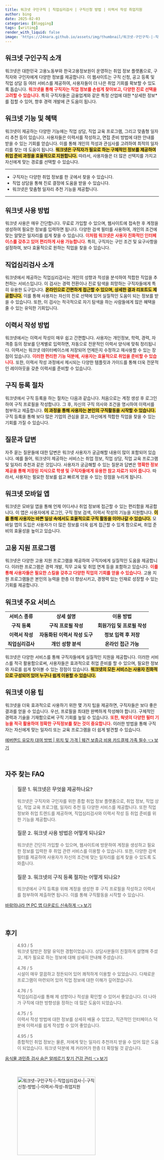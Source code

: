 ```yaml
---
title: 워크넷 구인구직 | 직업심리검사 | 구직신청 방법 | 이력서 작성 취업지원
author: bing
date: 2025-02-03
categories: [Blogging]
tags: [writing]
render_with_liquid: false
image: 'https://24nara.github.io/assets/img/thumbnail/워크넷-구인구직-|-직업심리검사-|-구직신청-방법-|-이력서-작성-취업지원.webp'
---
```



<h2 id='워크넷_구인구직_소개'>워크넷 구인구직 소개</h2>

<p>워크넷은 대한민국 고용노동부와 한국고용정보원이 운영하는 취업 정보 플랫폼으로, 구직자와 구인자에게 다양한 정보를 제공합니다. 이 웹사이트는 구직 신청, 공고 등록 및 직업 상담 등 여러 서비스를 제공하여, 사용자들이 더 나은 취업 기회를 확보할 수 있도록 돕습니다. <b><span style="color: #ee2323;">워크넷을 통해 구직자는 직업 정보를 손쉽게 찾아보고, 다양한 진로 선택을 고려할 수 있습니다.</span></b> 특히 구직자들은 금융업계와 같은 특정 산업에 대한 *상세한 정보*를 접할 수 있어, 향후 경력 개발에 큰 도움이 됩니다.</p>

<h2 id='워크넷_기능_및_혜택'>워크넷 기능 및 혜택</h2>

<p>워크넷이 제공하는 다양한 기능에는 직업 상담, 직업 교육 프로그램, 그리고 맞춤형 일자리 추천 등이 있습니다. 사용자들은 이력서를 작성하고, 면접 준비 방법에 대한 안내를 받을 수 있는 기회를 얻습니다. 이를 통해 개인의 적성과 관심사를 고려하여 최적의 일자리를 찾는 데 도움이 됩니다. <b><span style="background-color: #ffe066;">워크넷은 구직자가 필요로 하는 구체적인 정보를 제공하여 취업 준비 과정을 효율적으로 지원합니다.</span></b> 따라서, 사용자들은 더 많은 선택지를 가지고 자신에게 맞는 경로를 선택할 수 있습니다.</p>

<hr />

<ul>
    <li>구직자는 다양한 취업 정보를 한 곳에서 찾을 수 있습니다.</li>
    <li>직업 상담을 통해 진로 결정에 도움을 받을 수 있습니다.</li>
    <li>워크넷은 맞춤형 일자리 추천 기능을 제공합니다.</li>
</ul>

<hr />

<h2 id='워크넷_사용방법'>워크넷 사용 방법</h2>

<p>워크넷 사용은 매우 간단합니다. 무료로 가입할 수 있으며, 웹사이트에 접속한 후 계정을 생성하여 필요한 정보를 입력하면 됩니다. 다양한 검색 필터를 사용하여, 개인의 조건에 맞는 알맞은 일자리를 쉽게 찾을 수 있습니다. <b><span style="color: #ee2323;">이처럼 워크넷은 사용자 친화적인 인터페이스를 갖추고 있어 편리하게 사용 가능합니다.</span></b> 특히, 구직자는 구인 조건 및 요구사항을 설정하여, 보다 효율적으로 원하는 직업을 찾을 수 있습니다.</p>

<h2 id='직업심리검사_소개'>직업심리검사 소개</h2>

<p>워크넷에서 제공하는 직업심리검사는 개인의 성향과 적성을 분석하여 적합한 직업을 추천하는 서비스입니다. 이 검사는 경력 전환이나 진로 탐색을 희망하는 구직자들에게 특히 유용한 도구입니다. <b><span style="background-color: #ffe066;">온라인으로 간편하게 접근할 수 있으며, 상세한 결과 리포트도 제공합니다.</span></b> 이를 통해 사용자는 자신의 진로 선택에 있어 실질적인 도움이 되는 정보를 받을 수 있습니다. 또한, 이 검사는 적극적으로 자기 탐색을 하는 사람들에게 많은 혜택을 줄 수 있는 유익한 기회입니다.</p>

<h2 id='이력서_작성_방법'>이력서 작성 방법</h2>

<p>워크넷에서는 이력서 작성이 매우 쉽고 간편합니다. 사용자는 개인정보, 학력, 경력, 자격증 등의 정보를 단계별로 입력하면, 자동으로 전문적인 이력서 양식에 맞춰 정리됩니다. 이력서는 워크넷 데이터베이스에 저장되어 언제든지 수정하고 재사용할 수 있는 장점이 있습니다. <b><span style="color: #ee2323;">이러한 편리한 기능 덕분에, 사용자는 효율적으로 취업을 준비할 수 있습니다.</span></b> 또한, 이력서 작성 과정에서 제시되는 다양한 템플릿과 가이드를 통해 더욱 전문적인 레이아웃을 갖춘 이력서를 준비할 수 있습니다.</p>

<h2 id='구직등록_절차'>구직 등록 절차</h2>

<p>워크넷에서 구직 등록을 하는 절차는 다음과 같습니다. 처음으로는 계정 생성 후 로그인하여 구직 프로필을 작성합니다. 그 후, 자신의 구직 의사와 조건을 명시하여 이력서를 첨부하고 제출합니다. <b><span style="background-color: #ffe066;">이 과정을 통해 사용자는 본인의 구직활동을 시작할 수 있습니다.</span></b> 구직 등록을 통해 보다 많은 기업의 관심을 끌고, 자신에게 적합한 직업을 찾을 수 있는 기회를 가질 수 있습니다.</p>

<h2 id='질문과_답변'>질문과 답변</h2>

<p>자주 묻는 질문들에 대한 답변은 워크넷 사용자가 궁금해할 내용이 많이 포함되어 있습니다. 예를 들어, 워크넷이 제공하는 서비스는 취업 정보, 직업 상담, 직업 교육 프로그램 및 일자리 추천과 같은 것입니다. 사용자가 궁금해할 수 있는 질문과 답변은 <b><span style="color: #ee2323;">명확한 정보 제공을 통해 저장된 지식으로 학생 및 구직자들에게 유용한 참고 자료가 되어 줍니다.</span></b> 따라서, 사용자는 필요한 정보를 쉽고 빠르게 얻을 수 있는 장점을 누리게 됩니다.</p>

<h2 id='워크넷_모바일_앱'>워크넷 모바일 앱</h2>

<p>워크넷은 모바일 앱을 통해 언제 어디서나 취업 정보에 접근할 수 있는 편리함을 제공합니다. 이 앱은 사용자에게 로그인, 구직 정보 검색, 이력서 작성의 기능을 지원합니다. <b><span style="background-color: #ffe066;">이를 통해 사용자는 바쁜 일상 속에서도 효율적으로 구직 활동을 이어나갈 수 있습니다.</span></b> 모바일 앱의 도입은 사용자가 더 많은 정보를 더욱 쉽게 접근할 수 있게 함으로써, 취업 준비의 효율성을 높이고 있습니다.</p>

<h2 id='고용_지원_프로그램'>고용 지원 프로그램</h2>

<p>워크넷은 다양한 고용 지원 프로그램을 제공하여 구직자에게 실질적인 도움을 제공합니다. 이러한 프로그램은 경력 개발, 직무 교육 및 취업 연계 등을 포함하고 있습니다. <b><span style="color: #ee2323;">이를 통해 사용자들은 필요한 스킬을 갖추고 다양한 직업의 기회를 얻을 수 있습니다.</span></b> 고용 지원 프로그램들은 본인의 능력을 한층 더 향상시키고, 경쟁력 있는 인재로 성장할 수 있는 기회를 제공합니다.</p>

<h2 id='워크넷_주요_서비스'>워크넷 주요 서비스</h2>

<table>
    <tr>
        <td style="text-align: center; height: 17px;"><b>서비스 종류</b></td>
        <td style="text-align: center; height: 17px;"><b>상세 설명</b></td>
        <td style="text-align: center; height: 17px;"><b>이용 방법</b></td>
    </tr>
    <tr>
        <td style="text-align: center; height: 17px;"><b>구직 등록</b></td>
        <td style="text-align: center; height: 17px;"><b>구직 프로필 작성</b></td>
        <td style="text-align: center; height: 17px;"><b>회원가입 및 프로필 작성</b></td>
    </tr>
    <tr>
        <td style="text-align: center; height: 17px;"><b>이력서 작성</b></td>
        <td style="text-align: center; height: 17px;"><b>자동화된 이력서 작성 도구</b></td>
        <td style="text-align: center; height: 17px;"><b>정보 입력 후 저장</b></td>
    </tr>
    <tr>
        <td style="text-align: center; height: 17px;"><b>직업심리검사</b></td>
        <td style="text-align: center; height: 17px;"><b>개인 성향 분석</b></td>
        <td style="text-align: center; height: 17px;"><b>온라인 접근 가능</b></td>
    </tr>
</table>

<p>워크넷은 다양한 서비스를 통해 구직자들에게 실질적인 지원을 제공합니다. 이러한 서비스를 적극 활용함으로써, 사용자들은 효과적으로 취업 준비를 할 수 있으며, 필요한 정보와 자료를 쉽게 찾아볼 수 있는 장점이 있습니다. <b><span style="background-color: #ffe066;">워크넷의 모든 서비스는 사용자 친화적으로 구성되어 있어 누구나 쉽게 이용할 수 있습니다.</span></b></p>

<h2 id='워크넷_이용_팁'>워크넷 이용 팁</h2>

<p>워크넷을 더욱 효과적으로 사용하기 위한 몇 가지 팁을 제공하면, 구직자들은 보다 좋은 결과를 얻을 수 있습니다. 우선, 프로필을 최대한 완벽하게 작성해야 합니다. 구체적인 경력과 기술을 기재함으로써 구직 기회를 높일 수 있습니다. <b><span style="color: #ee2323;">또한, 웍넷의 다양한 필터 기능을 적극 활용하여 정확한 구직정보를 찾는 것이 중요합니다.</span></b> 이러한 방법을 통해 구직자는 자신에게 맞는 일자리 또는 교육 프로그램을 더 쉽게 발견할 수 있습니다.</p>


<p><a class="click-button" title="에버랜드 유모차 대여 방법 | 위치 및 가격 | 웨건 보증금 비용 카드결제 가족 필수" href="https://24nara.github.io/posts/%EC%97%90%EB%B2%84%EB%9E%9C%EB%93%9C-%EC%9C%A0%EB%AA%A8%EC%B0%A8-%EB%8C%80%EC%97%AC-%EB%B0%A9%EB%B2%95-%EC%9C%84%EC%B9%98-%EB%B0%8F-%EA%B0%80%EA%B2%A9-%EC%9B%A8%EA%B1%B4-%EB%B3%B4%EC%A6%9D%EA%B8%88-%EB%B9%84%EC%9A%A9-%EC%B9%B4%EB%93%9C%EA%B2%B0%EC%A0%9C-%EA%B0%80%EC%A1%B1-%ED%95%84%EC%88%98/" rel="dofollow">에버랜드 유모차 대여 방법 | 위치 및 가격 | 웨건 보증금 비용 카드결제 가족 필수 👈 보기</a></p><br>
<h2 id='자주_찾는_FAQ'>자주 찾는 FAQ</h2>
<div itemscope="" itemtype="https://schema.org/FAQPage"> 
<blockquote> 
<div itemscope="" itemprop="mainEntity" itemtype="https://schema.org/Question"> 
<h3 itemprop="name">질문 1. 워크넷은 무엇을 제공하나요?</h3> 
<div itemscope="" itemprop="acceptedAnswer" itemtype="https://schema.org/Answer"> 
<span itemprop="text"> 
<p>워크넷은 구직자와 구인자를 위한 종합 취업 정보 플랫폼으로, 취업 정보, 직업 상담, 직업 교육 프로그램, 일자리 추천 등 다양한 서비스를 제공합니다. 또한 직업 정보와 취업 트렌드를 제공하며, 직업심리검사와 이력서 작성 등 취업 준비를 위한 기능을 제공합니다.</p> 
</span> 
</div> 
</div> 

<div itemscope="" itemprop="mainEntity" itemtype="https://schema.org/Question"> 
<h3 itemprop="name">질문 2. 워크넷 사용 방법은 어떻게 되나요?</h3> 
<div itemscope="" itemprop="acceptedAnswer" itemtype="https://schema.org/Answer"> 
<span itemprop="text"> 
<p>워크넷은 간단히 가입할 수 있으며, 웹사이트에 방문하여 계정을 생성하고 필요한 정보를 입력한 후 취업 관련 서비스를 이용할 수 있습니다. 또한, 다양한 검색 필터를 제공하여 사용자가 자신의 조건에 맞는 일자리를 쉽게 찾을 수 있도록 도와줍니다.</p> 
</span> 
</div> 
</div> 

<div itemscope="" itemprop="mainEntity" itemtype="https://schema.org/Question"> 
<h3 itemprop="name">질문 3. 워크넷의 구직 등록 절차는 어떻게 되나요?</h3> 
<div itemscope="" itemprop="acceptedAnswer" itemtype="https://schema.org/Answer"> 
<span itemprop="text"> 
<p>워크넷에서 구직 등록을 위해 계정을 생성한 후 구직 프로필을 작성하고 이력서를 첨부하여 제출하면 됩니다. 이를 통해 구직활동을 시작할 수 있습니다.</p> 
</span> 
</div> 
</div> 
</blockquote> 
</div>
<p><a class="click-button" title="바람의나라 연 PC 앱 다운로드 신속하게" href="https://24nara.github.io/posts/%EB%B0%94%EB%9E%8C%EC%9D%98%EB%82%98%EB%9D%BC-%EC%97%B0-PC-%EC%95%B1-%EB%8B%A4%EC%9A%B4%EB%A1%9C%EB%93%9C-%EC%8B%A0%EC%86%8D%ED%95%98%EA%B2%8C/" rel="dofollow">바람의나라 연 PC 앱 다운로드 신속하게 👈 보기</a></p><br>
<h2 id='후기'>후기</h2>
<div itemscope itemtype="https://schema.org/Product">
  <blockquote>
  <div itemprop="review" itemscope itemtype="https://schema.org/Review">
      <div itemprop="reviewRating" itemscope itemtype="https://schema.org/Rating"> <span itemprop="ratingValue">4.93</span> / <span itemprop="bestRating">5</span> </div>
      <span itemprop="reviewBody">워크넷 탐방은 정말 유익한 경험이었습니다. 상담사분들이 친절하게 설명해 주셨고, 제가 필요로 하는 정보에 대해 상세히 안내해 주셨습니다.</span>
  </div>
  <br>
  <div itemprop="review" itemscope itemtype="https://schema.org/Review">
      <div itemprop="reviewRating" itemscope itemtype="https://schema.org/Rating"> <span itemprop="ratingValue">4.76</span> / <span itemprop="bestRating">5</span> </div>
      <span itemprop="reviewBody">시설이 매우 깔끔하고 정돈되어 있어 쾌적하게 이용할 수 있었습니다. 다채로운 프로그램이 마련되어 있어 직업 정보에 대한 이해가 깊어졌습니다.</span>
  </div>
  <br>
  <div itemprop="review" itemscope itemtype="https://schema.org/Review">
      <div itemprop="reviewRating" itemscope itemtype="https://schema.org/Rating"> <span itemprop="ratingValue">4.76</span> / <span itemprop="bestRating">5</span> </div>
      <span itemprop="reviewBody">직업심리검사를 통해 제 성향이나 적성을 확인할 수 있어서 좋았습니다. 더 나아가 구직에 대한 방향성을 정하는 데 많은 도움이 되었습니다.</span>
  </div>
  <br>
  <div itemprop="review" itemscope itemtype="https://schema.org/Review">
      <div itemprop="reviewRating" itemscope itemtype="https://schema.org/Rating"> <span itemprop="ratingValue">4.75</span> / <span itemprop="bestRating">5</span> </div>
      <span itemprop="reviewBody">이력서 작성 방법에 대한 정보를 상세히 배울 수 있었고, 직관적인 인터페이스 덕분에 이력서를 쉽게 작성할 수 있어 좋았습니다.</span>
  </div>
  <br>
  <div itemprop="review" itemscope itemtype="https://schema.org/Review">
      <div itemprop="reviewRating" itemscope itemtype="https://schema.org/Rating"> <span itemprop="ratingValue">4.95</span> / <span itemprop="bestRating">5</span> </div>
      <span itemprop="reviewBody">종합적인 취업 정보는 물론, 저에게 맞는 일자리 추천까지 받을 수 있어 많은 도움이 되었습니다. 워크넷 덕분에 제 커리어가 한층 더 확장될 것 같습니다.</span>
  </div>
  </blockquote>
</div>
<p><a class="click-button" title="음식물 과민증 검사 숨은 알레르기 찾기 건강 관리" href="https://24nara.github.io/posts/%EC%9D%8C%EC%8B%9D%EB%AC%BC-%EA%B3%BC%EB%AF%BC%EC%A6%9D-%EA%B2%80%EC%82%AC-%EC%88%A8%EC%9D%80-%EC%95%8C%EB%A0%88%EB%A5%B4%EA%B8%B0-%EC%B0%BE%EA%B8%B0-%EA%B1%B4%EA%B0%95-%EA%B4%80%EB%A6%AC/" rel="dofollow">음식물 과민증 검사 숨은 알레르기 찾기 건강 관리 👈 보기</a></p><br>
<figure class="image"><img src="https://24nara.github.io/assets/img/thumbnail/워크넷-구인구직-|-직업심리검사-|-구직신청-방법-|-이력서-작성-취업지원.webp" alt="워크넷-구인구직-|-직업심리검사-|-구직신청-방법-|-이력서-작성-취업지원" width="256" height="256"></figure>